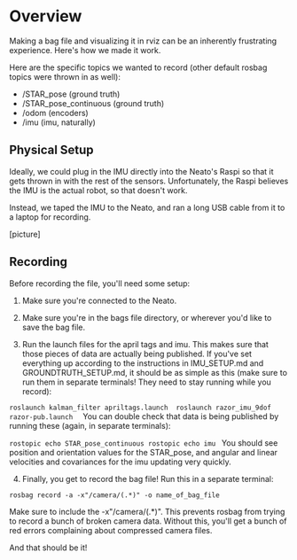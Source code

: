 # Overview

Making a bag file and visualizing it in rviz can be an inherently frustrating experience. Here's how we made it work.

Here are the specific topics we wanted to record (other default rosbag topics were thrown in as well):
- /STAR_pose (ground truth)
- /STAR_pose_continuous (ground truth)
- /odom (encoders)
- /imu (imu, naturally)

## Physical Setup
Ideally, we could plug in the IMU directly into the Neato's Raspi so that it gets thrown in with the rest of the sensors. Unfortunately, the Raspi believes the IMU is the actual robot, so that doesn't work.

Instead, we taped the IMU to the Neato, and ran a long USB cable from it to a laptop for recording. 

[picture]

## Recording
Before recording the file, you'll need some setup:

1. Make sure you're connected to the Neato.

2. Make sure you're in the bags file directory, or wherever you'd like to save the bag file.

3. Run the launch files for the april tags and imu. This makes sure that those pieces of data are actually being published. If you've set everything up according to the instructions in IMU_SETUP.md and GROUNDTRUTH_SETUP.md, it should be as simple as this (make sure to run them in separate terminals! They need to stay running while you record):

`roslaunch kalman_filter apriltags.launch 
roslaunch razor_imu_9dof razor-pub.launch 
`
You can double check that data is being published by running these (again, in separate terminals):

`rostopic echo STAR_pose_continuous
rostopic echo imu
`
You should see position and orientation values for the STAR_pose, and angular and linear velocities and covariances for the imu updating very quickly.

4. Finally, you get to record the bag file! Run this in a separate terminal: 

`rosbag record -a -x"/camera/(.*)" -o name_of_bag_file`

Make sure to include the -x"/camera/(.*)". This prevents rosbag from trying to record a bunch of broken camera data. Without this, you'll get a bunch of red errors complaining about compressed camera files.

And that should be it!

